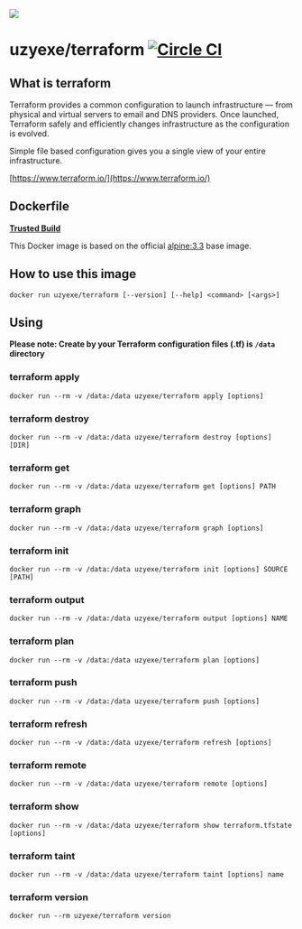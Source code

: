 [![](https://badge.imagelayers.io/uzyexe/terraform:latest.svg)](https://imagelayers.io/?images=uzyexe/terraform:latest 'Get your own badge on imagelayers.io')

# uzyexe/terraform [![Circle CI](https://circleci.com/gh/uzyexe/dockerfile-terraform.svg?style=svg)](https://circleci.com/gh/uzyexe/dockerfile-terraform)

## What is terraform

Terraform provides a common configuration to launch infrastructure — from physical and virtual servers to email and DNS providers. Once launched, Terraform safely and efficiently changes infrastructure as the configuration is evolved.

Simple file based configuration gives you a single view of your entire infrastructure.

[https://www.terraform.io/](https://www.terraform.io/)

## Dockerfile

[**Trusted Build**](https://hub.docker.com/r/uzyexe/terraform/)

This Docker image is based on the official [alpine:3.3](https://hub.docker.com/_/alpine/) base image.

## How to use this image

```
docker run uzyexe/terraform [--version] [--help] <command> [<args>]

```

## Using

**Please note: Create by your Terraform configuration files (.tf) is `/data` directory**

### terraform apply

```
docker run --rm -v /data:/data uzyexe/terraform apply [options]
```

### terraform destroy

```
docker run --rm -v /data:/data uzyexe/terraform destroy [options] [DIR]
```

### terraform get

```
docker run --rm -v /data:/data uzyexe/terraform get [options] PATH
```

### terraform graph

```
docker run --rm -v /data:/data uzyexe/terraform graph [options]
```

### terraform init

```
docker run --rm -v /data:/data uzyexe/terraform init [options] SOURCE [PATH]
```

### terraform output

```
docker run --rm -v /data:/data uzyexe/terraform output [options] NAME
```

### terraform plan

```
docker run --rm -v /data:/data uzyexe/terraform plan [options]
```

### terraform push

```
docker run --rm -v /data:/data uzyexe/terraform push [options]
```

### terraform refresh

```
docker run --rm -v /data:/data uzyexe/terraform refresh [options]
```

### terraform remote

```
docker run --rm -v /data:/data uzyexe/terraform remote [options]
```

### terraform show

```
docker run --rm -v /data:/data uzyexe/terraform show terraform.tfstate [options]
```

### terraform taint

```
docker run --rm -v /data:/data uzyexe/terraform taint [options] name
```

### terraform version

```
docker run --rm uzyexe/terraform version
```
